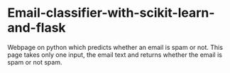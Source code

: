 # Email-classifier-with-scikit-learn-and-flask
Webpage on python which predicts whether an email is spam or not. This page takes only one input, the email text and returns whether the email is spam or not spam.
